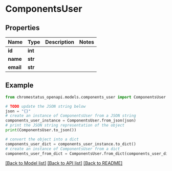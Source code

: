 # ComponentsUser


## Properties

Name | Type | Description | Notes
------------ | ------------- | ------------- | -------------
**id** | **int** |  | 
**name** | **str** |  | 
**email** | **str** |  | 

## Example

```python
from chromestatus_openapi.models.components_user import ComponentsUser

# TODO update the JSON string below
json = "{}"
# create an instance of ComponentsUser from a JSON string
components_user_instance = ComponentsUser.from_json(json)
# print the JSON string representation of the object
print(ComponentsUser.to_json())

# convert the object into a dict
components_user_dict = components_user_instance.to_dict()
# create an instance of ComponentsUser from a dict
components_user_from_dict = ComponentsUser.from_dict(components_user_dict)
```
[[Back to Model list]](../README.md#documentation-for-models) [[Back to API list]](../README.md#documentation-for-api-endpoints) [[Back to README]](../README.md)


